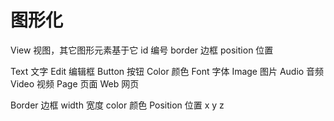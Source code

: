 # 图形化

View 视图，其它图形元素基于它
	id 编号
	border 边框
	position 位置
	  
Text 文字
Edit 编辑框
Button 按钮
Color 颜色
Font 字体
Image 图片
Audio 音频
Video 视频
Page 页面
Web 网页

Border 边框
	width 宽度
	color 颜色
Position 位置
	x
	y
	z